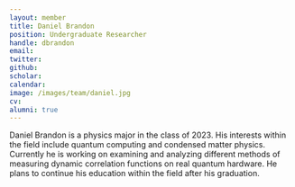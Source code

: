 ```yaml
---
layout: member
title: Daniel Brandon
position: Undergraduate Researcher
handle: dbrandon
email: 
twitter: 
github: 
scholar:
calendar:
image: /images/team/daniel.jpg
cv:
alumni: true
---
```


Daniel Brandon is a physics major in the class of 2023. His interests within the field include quantum computing and condensed matter physics. Currently he is working on examining and analyzing different methods of measuring dynamic correlation functions on real quantum hardware. He plans to continue his education within the field after his graduation.
